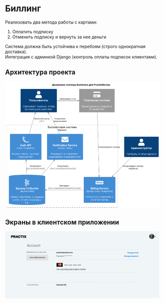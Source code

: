 # Биллинг
Реализовать два метода работы с картами:
1. Оплатить подписку
2. Отменить подписку и вернуть за нее деньги

Система должна быть устойчива к перебоям (строго однократная доставка).  
Интеграция с админкой Django (контроль оплаты подписок клиентами).  

## Архитектура проекта
![Архитектура проекта](docs/architecture/diagram_to_be.png)

## Экраны в клиентском приложении
![Экран клиентского приложения](docs/images/user_screen.jpg)
